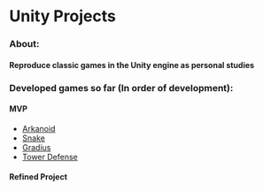 # Unity Projects
 
### About: 
#### Reproduce classic games in the Unity engine as personal studies

### Developed games so far (In order of development):

#### MVP
* [Arkanoid](Arkanoid)
* [Snake](Snake)
* [Gradius](Gradius)
* [Tower Defense](Tower%20Defense)


#### Refined Project